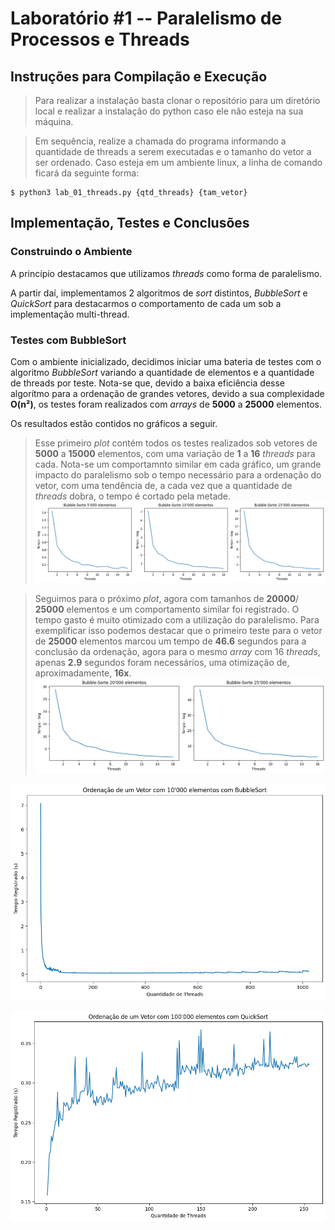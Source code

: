 # Laboratório #1 -- Paralelismo de Processos e Threads

## Instruções para Compilação e Execução

> Para realizar a instalação basta clonar o repositório para um diretório local e realizar a instalação do python caso ele não esteja na sua máquina.

> Em sequência, realize a chamada do programa informando a quantidade de threads a serem executadas e o tamanho do vetor a ser ordenado. Caso esteja em um ambiente linux, a linha de comando ficará da seguinte forma:

```
$ python3 lab_01_threads.py {qtd_threads} {tam_vetor}  
```

## Implementação, Testes e Conclusões

### Construindo o Ambiente
A princípio destacamos que utilizamos *threads* como forma de paralelismo.

A partir daí, implementamos 2 algoritmos de *sort* distintos, *BubbleSort* e *QuickSort* para destacarmos o comportamento de cada um sob a implementação multi-thread.

### Testes com BubbleSort

Com o ambiente inicializado, decidimos iniciar uma bateria de testes com o algoritmo *BubbleSort* variando a quantidade de elementos e a quantidade de threads por teste. Nota-se que, devido a baixa eficiência desse algorítmo para a ordenação de grandes vetores, devido a sua complexidade **O(n²)**, os testes foram realizados com *arrays* de **5000** a **25000** elementos. 

Os resultados estão contidos no gráficos a seguir.


> Esse primeiro *plot* contém todos os testes realizados sob vetores de **5000** a **15000** elementos, com uma variação de **1** a **16** *threads* para cada. Nota-se um comportamnto similar em cada gráfico, um grande impacto do paralelismo sob o tempo necessário para a ordenação do vetor, com uma tendência de, a cada vez que a quantidade de *threads* dobra, o tempo é cortado pela metade.
![Imagem 1](imagens/graph_bb_5_15.png)


> Seguimos para o próximo *plot*, agora com tamanhos de **20000**/ **25000** elementos e um comportamento similar foi registrado. O tempo gasto é muito otimizado com a utilização do paralelismo. Para exemplificar isso podemos destacar que o primeiro teste para o vetor de **25000** elementos marcou um tempo de **46.6** segundos para a conclusão da ordenação, agora para o mesmo *array* com 16 *threads*, apenas **2.9** segundos foram necessários, uma otimização de, aproximadamente, **16x**.
![Imagem 2](imagens/graph_bb_20_25.png) 


![Imagem 3](imagens/graph_bb.png)


![Imagem 4](imagens/graph_qs.png)   